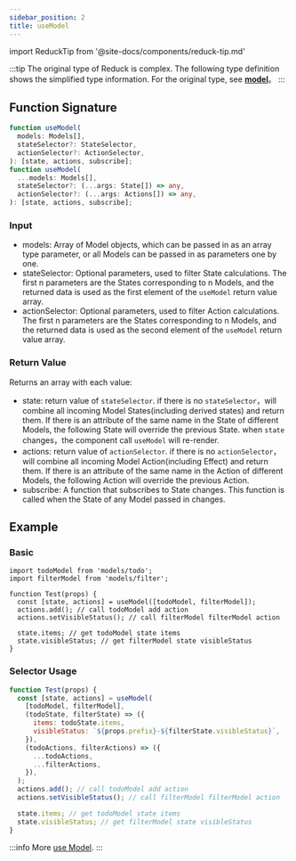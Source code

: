 ```yaml
---
sidebar_position: 2
title: useModel
---
```


import ReduckTip from '@site-docs/components/reduck-tip.md'

<ReduckTip />

:::tip
The original type of Reduck is complex. The following type definition shows the simplified type information. For the original type, see [**model**](https://github.com/modern-js-dev/reduck/blob/main/packages/store/src/model/model.ts)。
:::


## Function Signature

```ts
function useModel(
  models: Models[],
  stateSelector?: StateSelector,
  actionSelector?: ActionSelector,
): [state, actions, subscribe];
function useModel(
  ...models: Models[],
  stateSelector?: (...args: State[]) => any,
  actionSelector?: (...args: Actions[]) => any,
): [state, actions, subscribe];
```


### Input

- models: Array of Model objects, which can be passed in as an array type parameter, or all Models can be passed in as parameters one by one.
- stateSelector: Optional parameters, used to filter State calculations. The first n parameters are the States corresponding to n Models, and the returned data is used as the first element of the `useModel` return value array.
- actionSelector: Optional parameters, used to filter Action calculations. The first n parameters are the States corresponding to n Models, and the returned data is used as the second element of the `useModel` return value array.


### Return Value

Returns an array with each value:

- state: return value of `stateSelector`. if there is no `stateSelector`，will combine all incoming Model States(including derived states) and return them. If there is an attribute of the same name in the State of different Models, the following State will override the previous State. when `state` changes，the component call `useModel` will re-render.
- actions: return value of `actionSelector`. if there is no `actionSelector`，will combine all incoming Model Action(including Effect) and return them. If there is an attribute of the same name in the Action of different Models, the following Action will override the previous Action.
- subscribe: A function that subscribes to State changes. This function is called when the State of any Model passed in changes.

## Example

### Basic

```tsx
import todoModel from 'models/todo';
import filterModel from 'models/filter';

function Test(props) {
  const [state, actions] = useModel([todoModel, filterModel]);
  actions.add(); // call todoModel add action
  actions.setVisibleStatus(); // call filterModel filterModel action

  state.items; // get todoModel state items
  state.visibleStatus; // get filterModel state visibleStatus
}
```

### Selector Usage

```js
function Test(props) {
  const [state, actions] = useModel(
    [todoModel, filterModel],
    (todoState, filterState) => ({
      items: todoState.items,
      visibleStatus: `${props.prefix}-${filterState.visibleStatus}`,
    }),
    (todoActions, filterActions) => ({
      ...todoActions,
      ...filterActions,
    }),
  );
  actions.add(); // call todoModel add action
  actions.setVisibleStatus(); // call filterModel filterModel action

  state.items; // get todoModel state items
  state.visibleStatus; // get filterModel state visibleStatus
}
```

:::info More
[use Model](/docs/guides/topic-detail/model/use-model).
:::
